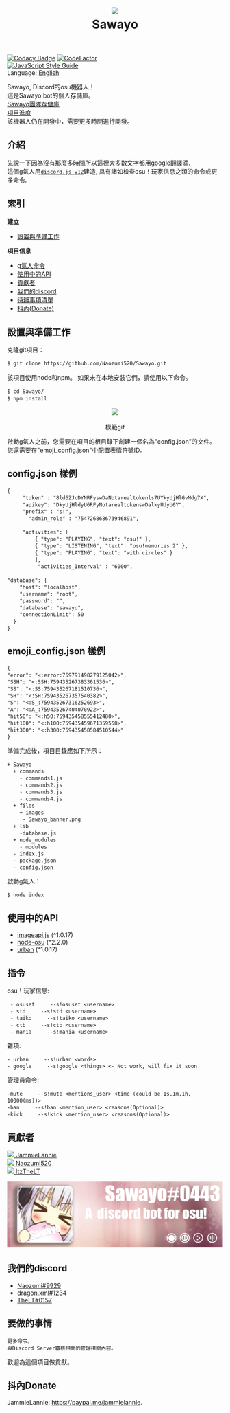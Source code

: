 <h1 align="center">
  <a href="https://github.com/Naozumi520/Sawayo"><img src="https://cdn.discordapp.com/attachments/711125203186483203/773094395158724618/sa_avt_c.png" avtar_c_icon" width="200"></a>
  <br>
  Sawayo
  <br>
  <br>
</h1>

[![Codacy Badge](https://api.codacy.com/project/badge/Grade/975632fdde704e4d8dba5a2be84a02aa)](https://app.codacy.com/gh/JammieLannie/Sawayo?utm_source=github.com&utm_medium=referral&utm_content=JammieLannie/Sawayo&utm_campaign=Badge_Grade)
[![CodeFactor](https://www.codefactor.io/repository/github/naozumi520/sawayo/badge)](https://www.codefactor.io/repository/github/naozumi520/sawayo)<br/>
[![JavaScript Style Guide](https://cdn.rawgit.com/standard/standard/master/badge.svg)](https://github.com/standard/standard)<br/>
Language: [English](https://github.com/Naozumi520/Sawayo)


Sawayo, Discord的osu機器人！<br/>
這是Sawayo bot的個人存儲庫。<br/>
[Sawayo團隊存儲庫](https://github.com/TeamSawayo/Sawayo)<br/>
[項目進度](https://github.com/Naozumi520/Sawayo/projects/1)<br/>
該機器人仍在開發中，需要更多時間進行開發。

## 介紹
先說一下因為沒有那麼多時間所以這裡大多數文字都用google翻譯滴.<br/>
這個g氣人用[`discord.js v12`](https://discord.js.org/#/docs/main/v12/general/welcome)建造, 具有諸如檢查osu！玩家信息之類的命令或更多命令。
## 索引

**建立**
- [設置與準備工作](https://github.com/Naozumi520/Sawayo/blob/master/README_tc.md#設置與準備工作)

**項目信息**
- [g氣人命令](https://github.com/Naozumi520/Sawayo/blob/master/README_tc.md#指令)
- [使用中的API](https://github.com/Naozumi520/Sawayo/blob/master/README_tc.md#使用中的api)
- [貢獻者](https://github.com/Naozumi520/Sawayo/blob/master/README_tc.md#貢獻者)
- [我們的discord](https://github.com/Naozumi520/Sawayo/blob/master/README_tc.md#我們的discord)
- [待辦事項清單](https://github.com/Naozumi520/Sawayo/blob/master/README_tc.md#要做的事情)
- [抖內(Donate)](https://github.com/Naozumi520/Sawayo/blob/master/README_tc.md#抖內donate)

## 設置與準備工作
克隆git項目：
```bash
$ git clone https://github.com/Naozumi520/Sawayo.git
```
該項目使用node和npm。 如果未在本地安裝它們，請使用以下命令。
```bash
$ cd Sawayo/
$ npm install
```
<div align="center">
<img src="/files/images/render1604402194195.gif" width="508" />
<p>模範gif</p>
</div>
啟動g氣人之前，您需要在項目的根目錄下創建一個名為"config.json"的文件。<br/>
您還需要在"emoji_config.json"中配置表情符號ID。<br/>
  
## config.json 樣例
	{
         "token" : "8ld6ZJcDYNRFyswDaNotarealtokenls7UYkyUjHlGvMdg7X",
         "apikey": "DkyUjHldyU6RFyNotarealtokenswDalkyUdyU6Y",
         "prefix" : "s!",
	       "admin_role" : "754726868673946891",
	 
         "activities": [
             { "type": "PLAYING", "text": "osu!" },
             { "type": "LISTENING", "text": "osu!memories 2" },
             { "type": "PLAYING", "text": "with circles" }
             ],
              "activities_Interval" : "6000",
              
    "database": {
        "host": "localhost",
        "username": "root",
        "password": "",
        "database": "sawayo",
        "connectionLimit": 50
      }
	}
## emoji_config.json 樣例
    {
    "error": "<:error:759791498279125042>",
    "SSH": "<:SSH:759435267383361536>",
    "SS": "<:SS:759435267181510736>",
    "SH": "<:SH:759435267357540382>",
    "S": "<:S_:759435267316252693>",
    "A": "<:A_:759435267404070922>",
    "hit50": "<:h50:759435458555412480>",
    "hit100": "<:h100:759435459671359558>",
    "hit300": "<:h300:759435458584510544>"
    }

準備完成後，項目目錄應如下所示：
```
+ Sawayo
  + commands
    - commands1.js
    - commands2.js
    - commands3.js
    - commands4.js
  + files
    + images
     - Sawayo_banner.png
  + lib
    -database.js
  + node_modules
    - modules
  - index.js
  - package.json
  - config.json
```

啟動g氣人：
```bash
$ node index
```

## 使用中的API
- [imageapi.js](https://www.npmjs.com/package/imageapi.js) (^1.0.17)
- [node-osu](https://www.npmjs.com/package/node-osu) (^2.2.0)
- [urban](https://www.npmjs.com/package/urban) (^1.0.17)

## 指令
osu！玩家信息:
```
 - osuset     --s!osuset <username>
 - std     --s!std <username>
 - taiko     --s!taiko <username>
 - ctb     --s!ctb <username>
 - mania     --s!mania <username>
```
雜項:
```
- urban     --s!urban <words>
- google     --s!google <things> <- Not work, will fix it soon
```
管理員命令:
```
-mute     --s!mute <mentions_user> <time (could be 1s,1m,1h, 10000(ms))>
-ban     --s!ban <mention_user> <reasons(Optional)>
-kick     --s!kick <mention_user> <reasons(Optional)>
```


## 貢獻者
[![](https://github.com/JammieLannie.png?size=50)  JammieLannie](https://github.com/JammieLannie)<br/>
[![](https://github.com/Naozumi520.png?size=50)  Naozumi520](https://github.com/Naozumi520)<br/>
[![](https://github.com/ItzTheLT.png?size=50)  ItzTheLT](https://github.com/ItzTheLT)

![picture](files/images/Sawayo_banner1.png)

## 我們的discord
- [Naozumi#9929](https://discord.com/users/752146392553881660)
- [dragon.xml#1234](https://discord.com/users/468069720105680896)
- [TheLT#0157](http://discord.com/users/388345263191752704)

## 要做的事情
```
更多命令。
與Discord Server審核相關的管理相關內容。
```
歡迎為這個項目做貢獻。

## 抖內Donate
JammieLannie: https://paypal.me/jammielannie.
